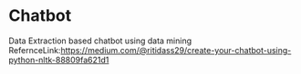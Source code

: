 # Chatbot
Data Extraction based chatbot using data mining
RefernceLink:https://medium.com/@ritidass29/create-your-chatbot-using-python-nltk-88809fa621d1

